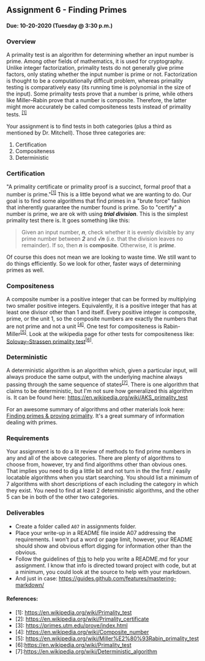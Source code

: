 ## Assignment 6 - Finding Primes
#### Due: 10-20-2020 (Tuesday @ 3:30 p.m.)

### Overview

A primality test is an algorithm for determining whether an input number is prime. Among other fields of mathematics, it is used for cryptography. Unlike integer factorization, primality tests do not generally give prime factors, only stating whether the input number is prime or not. Factorization is thought to be a computationally difficult problem, whereas primality testing is comparatively easy (its running time is polynomial in the size of the input). Some primality tests prove that a number is prime, while others like Miller–Rabin prove that a number is composite. Therefore, the latter might more accurately be called compositeness tests instead of primality tests. <sup>[[1]](#1)</sup>

Your assignment is to find tests in both categories (plus a third as mentioned by Dr. Mitchell). Those three categories are:

1. Certification
2. Compositeness 
3. Deterministic


### Certification

"A primality certificate or primality proof is a succinct, formal proof that a number is prime."<sup>[[1]](#1)</sup> This is a little beyond what we are wanting to do. Our goal is to find some algorithms that find primes in a "brute force" fashion that inherently guarantee the number found is prime. So to "certify" a number is prime, we are ok with using ***trial division***.  This is the simplest primality test there is. It goes something like this: 
>Given an input number, ***n***, check whether it is evenly divisible by any prime number between ***2*** and ***√n*** (i.e. that the division leaves no remainder). If so, then ***n*** is **composite**. Otherwise, it is ***prime***.

Of course this does not mean we are looking to waste time. We still want to do things efficiently. So we look for other, faster ways of determining primes as well. 

### Compositeness
A composite number is a positive integer that can be formed by multiplying two smaller positive integers. Equivalently, it is a positive integer that has at least one divisor other than 1 and itself. Every positive integer is composite, prime, or the unit 1, so the composite numbers are exactly the numbers that are not prime and not a unit <sup>[[4]](#4)</sup>. One test for compositeness is Rabin-Miller<sup>[[5]](#5)</sup>. Look at the wikipedia page for other tests for compositeness like: [Solovay–Strassen primality test](https://en.wikipedia.org/wiki/Primality_test)<sup>[[6]](#6)</sup>.


### Deterministic
A deterministic algorithm is an algorithm which, given a particular input, will always produce the same output, with the underlying machine always passing through the same sequence of states<sup>[[7]](#7)</sup>. There is one algorithm that claims to be deterministic, but I'm not sure how generalized this algorithm is. It can be found here: https://en.wikipedia.org/wiki/AKS_primality_test 



For an awesome summary of algorithms and other materials look here: [Finding primes & proving primality](https://primes.utm.edu/prove/index.html). It's a great summary of information dealing with primes.


### Requirements

Your assignment is to do a lit review of methods to find prime numbers in any and all of the above categories. There are plenty of algorithms to choose from, however, try and find algorithms other than obvious ones. That implies you need to dig a little bit and not turn in the the first / easily locatable algorithms when you start searching. You should list a minimum of 7 algorithms with short descriptions of each including the category in which they exist. You need to find at least 2 deterministic algorithms, and the other 5 can be in both of the other two categories. 

### Deliverables

- Create a folder called `A07` in assignments folder.
- Place your write-up in a README file inside A07 addressing the requirements. I won't put a word or page limit, however, your README should show and obvious effort digging for information other than the obvious.
- Follow the guidelines of [this](../../Resources/02-Readmees/README.md) to help you write a README.md for your assignment. I know that info is directed toward project with code, but at a minimum, you could look at the source to help with your markdown. 
- And just in case: https://guides.github.com/features/mastering-markdown/


#### References:

- <a id="1">[1]</a>: https://en.wikipedia.org/wiki/Primality_test
- <a id="2">[2]</a>: https://en.wikipedia.org/wiki/Primality_certificate
- <a id="3">[3]</a>: https://primes.utm.edu/prove/index.html
- <a id="4">[4]</a>: https://en.wikipedia.org/wiki/Composite_number
- <a id="5">[5]</a>: https://en.wikipedia.org/wiki/Miller%E2%80%93Rabin_primality_test
- <a id="6">[6]</a>:https://en.wikipedia.org/wiki/Primality_test
- <a id="7">[7]</a>:https://en.wikipedia.org/wiki/Deterministic_algorithm